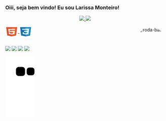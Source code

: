 ### Oiii, seja bem vindo! Eu sou Larissa Monteiro!

<div align="center">
  <a href="https://github.com/Larismontp">
  <img height="190em" src="https://github-readme-stats.vercel.app/api?username=Larismontp&show_icons=true&theme=highcontrast&include_all_commits=true&count_private=true"/>
  <img height="130em" src="https://github-readme-stats.vercel.app/api/top-langs/?username=Larismontp&layout=compact&langs_count=7&theme=highcontrast"/>
</div>
 <div style="display: inline_block"><br>
<img align="center" alt="Larismontp-HTML" height="30" width="40" src="https://raw.githubusercontent.com/devicons/devicon/master/icons/html5/html5-original.svg">
  <img align="center" alt="Larismontp-CSS" height="30" width="40" src="https://raw.githubusercontent.com/devicons/devicon/master/icons/css3/css3-original.svg">
   <img align="right" alt="Yoda-baby" height="150" style="border-radius:50px;" src="https://c.tenor.com/RKJ_WYyQd-UAAAAC/wee-woohoo.gif">
</div>
 
   ##
 
<div> 
  <a href="https://instagram.com/larismontp/" target="_blank"><img src="https://img.shields.io/badge/-Instagram-%23E4405F?style=for-the-badge&logo=instagram&logoColor=white" target="_blank"></a>
  <a href="https://discord.gg/wagxzStdcR" target="_blank"><img src="https://img.shields.io/badge/Discord-7289DA?style=for-the-badge&logo=discord&logoColor=white" target="_blank"></a> 
  <a href = "mailto:larissa.monteiro.urca@gmail.com"><img src="https://img.shields.io/badge/Gmail-D14836?style=for-the-badge&logo=gmail&logoColor=white" target="_blank"></a>
  <a href="https://www.linkedin.com/in/larissa-monteiro-pessoa-2427401a4" target="_blank"><img src="https://img.shields.io/badge/-LinkedIn-%230077B5?style=for-the-badge&logo=linkedin&logoColor=white" target="_blank"></a> 
</div>

![Snake animation](https://github.com/rafaballerini/rafaballerini/blob/output/github-contribution-grid-snake.svg)
 
</div>
